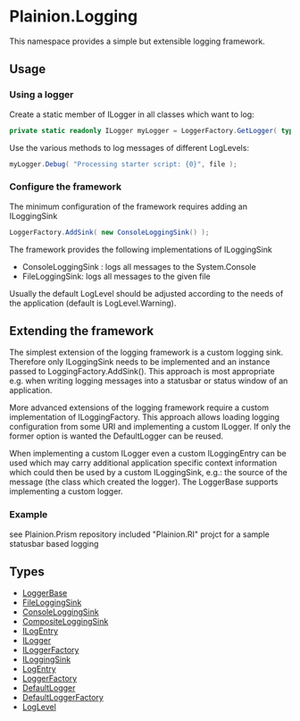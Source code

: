 
# Plainion.Logging

This namespace provides a simple but extensible logging framework.

## Usage

### Using a logger

Create a static member of ILogger in all classes which want to log:

```C#
private static readonly ILogger myLogger = LoggerFactory.GetLogger( typeof( ScriptLoader ) );
```

Use the various methods to log messages of different LogLevels:

```C#
myLogger.Debug( "Processing starter script: {0}", file );
```

### Configure the framework

The minimum configuration of the framework requires adding an ILoggingSink

```C#
LoggerFactory.AddSink( new ConsoleLoggingSink() );
```

The framework provides the following implementations of ILoggingSink

- ConsoleLoggingSink : logs all messages to the System.Console
- FileLoggingSink: logs all messages to the given file

Usually the default LogLevel should be adjusted according to the needs of the application (default is LogLevel.Warning).

## Extending the framework

The simplest extension of the logging framework is a custom logging sink. Therefore only ILoggingSink needs to be implemented and an instance passed to LoggingFactory.AddSink().
This approach is most appropriate e.g. when writing logging messages into a statusbar or status window of an application.

More advanced extensions of the logging framework require a custom implementation of ILoggingFactory. This approach allows loading logging configuration from some URI and 
implementing a custom ILogger. If only the former option is wanted the DefaultLogger can be reused.

When implementing a custom ILogger even a custom ILoggingEntry can be used which may carry additional application specific context information which could then be used by a 
custom ILoggingSink, e.g.: the source of the message (the class which created the logger). The LoggerBase supports implementing a custom logger.

### Example

see Plainion.Prism repository included "Plainion.RI" projct for a sample statusbar based logging

## Types

* [LoggerBase](LoggerBase.md)
* [FileLoggingSink](FileLoggingSink.md)
* [ConsoleLoggingSink](ConsoleLoggingSink.md)
* [CompositeLoggingSink](CompositeLoggingSink.md)
* [ILogEntry](ILogEntry.md)
* [ILogger](ILogger.md)
* [ILoggerFactory](ILoggerFactory.md)
* [ILoggingSink](ILoggingSink.md)
* [LogEntry](LogEntry.md)
* [LoggerFactory](LoggerFactory.md)
* [DefaultLogger](DefaultLogger.md)
* [DefaultLoggerFactory](DefaultLoggerFactory.md)
* [LogLevel](LogLevel.md)
